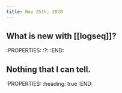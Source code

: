 ```yaml
---
title: Nov 25th, 2020
---
```


## What is new with [[logseq]]?
:PROPERTIES:
:?: 
:END:
##
## Nothing that I can tell.
:PROPERTIES:
:heading: true
:END:
